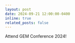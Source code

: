 ```yaml
---
layout: post
date: 2024-09-21 12:00:00-0400
inline: true
related_posts: false
---
```


Attend GEM Conference 2024!
